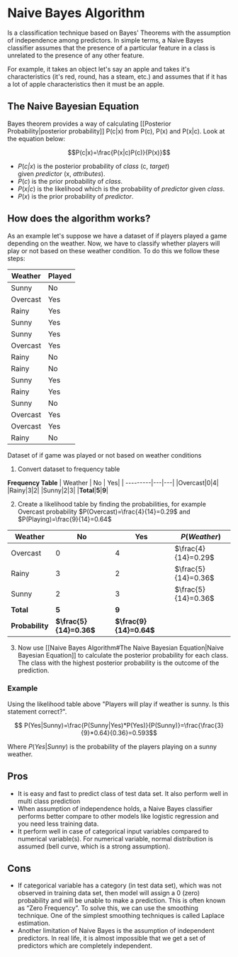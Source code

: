 # Naive Bayes Algorithm
Is a classification technique based on Bayes' Theorems with the assumption of independence among predictors. In simple terms, a Naive Bayes classifier assumes that the presence of a particular feature in a class is unrelated to the presence of any other feature.

For example, it takes an object let's say an apple and takes it's characteristics (it's red, round, has a steam, etc.) and assumes that if it has a lot of apple characteristics then it must be an apple.

## The Naive Bayesian Equation

Bayes theorem provides a way of calculating [[Posterior Probability|posterior probability]] P(c|x) from P(c), P(x) and P(x|c). Look at the equation below:

$$P(c|x)=\frac{P(x|c)P(c)}{P(x)}$$
-   _P_(_c|x_) is the posterior probability of _class_ (c, _target_) given _predictor_ (x, _attributes_).
-   _P_(_c_) is the prior probability of _class_.
-   _P_(_x|c_) is the likelihood which is the probability of _predictor_ given _class_.
-   _P_(_x_) is the prior probability of _predictor_.

## How does the algorithm works? 
As an example let's suppose we have a dataset of if players played a game depending on the weather. Now, we have to classify whether players will play or not based on these weather  condition. To do this we follow these steps:

Weather | Played
--------|-------------
Sunny| No |
Overcast|Yes
Rainy|Yes
Sunny|Yes
Sunny|Yes
Overcast|Yes
Rainy|No
Rainy|No
Sunny|Yes
Rainy|Yes
Sunny|No
Overcast|Yes
Overcast|Yes
Rainy|No
Dataset of if game was played or not based on weather conditions

1. Convert dataset to frequency table

**Frequency Table**
| Weather | No | Yes|
| ---------|---|---|
|Overcast|0|4|
|Rainy|3|2|
|Sunny|2|3|
|**Total**|**5**|**9**|

2. Create a likelihood table by finding the probabilities, for example Overcast probability $P(Overcast)=\frac{4}{14}=0.29$  and $P(Playing)=\frac{9}{14}=0.64$ 

|Weather|No|Yes|$P(Weather)$|
|--------|---|-|-|
|Overcast| 0 | 4 | $\frac{4}{14}=0.29$|
|Rainy|3|2|$\frac{5}{14}=0.36$|
|Sunny|2|3|$\frac{5}{14}=0.36$|
|**Total** | **5**|**9**|
|**Probability**|**$\frac{5}{14}=0.36$**|**$\frac{9}{14}=0.64$**||

3. Now use [[Naive Bayes Algorithm#The Naive Bayesian Equation|Naive Bayesian Equation]] to calculate the posterior probability for each class. The class with the highest posterior probability is the outcome of the prediction.


### Example
Using the likelihood table above "Players will play if weather is sunny. Is this statement correct?".

$$ P(Yes|Sunny)=\frac{P(Sunny|Yes)*P(Yes)}{P(Sunny)}=\frac{\frac{3}{9}*0.64}{0.36}=0.593$$

Where $P(Yes|Sunny)$ is the probability of the players playing on a sunny weather.

## Pros 
- It is easy and fast to predict class of test data set. It also perform well in multi class prediction
- When assumption of independence holds, a Naive Bayes classifier performs better compare to other models like logistic regression and you need less training data.
- It perform well in case of categorical input variables compared to numerical variable(s). For numerical variable, normal distribution is assumed (bell curve, which is a strong assumption).

## Cons
- If categorical variable has a category (in test data set), which was not observed in training data set, then model will assign a 0 (zero) probability and will be unable to make a prediction. This is often known as “Zero Frequency”. To solve this, we can use the smoothing technique. One of the simplest smoothing techniques is called Laplace estimation.
- Another limitation of Naive Bayes is the assumption of independent predictors. In real life, it is almost impossible that we get a set of predictors which are completely independent.

